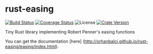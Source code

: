 # rust-easing
[![Build Status](https://travis-ci.org/orhanbalci/rust-easing.svg?branch=master)](https://travis-ci.org/orhanbalci/rust-easing)
[![Coverage Status](https://coveralls.io/repos/github/orhanbalci/rust-easing/badge.svg?branch=master)](https://coveralls.io/github/orhanbalci/rust-easing?branch=master)
![License](https://img.shields.io/github/license/orhanbalci/rust-easing.svg)
[![Crate Version](https://img.shields.io/crates/v/easer.svg)](https://crates.io/crates/easer)


Tiny Rust library implementing Robert Penner's easing functions

You can get the documentation [here] (http://orhanbalci.github.io/rust-easing/easing/index.html).
